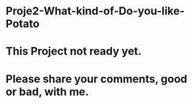 # Proje2-What-kind-of-Do-you-like-Potato
# This Project not ready yet.
# Please share your comments, good or bad, with me.
